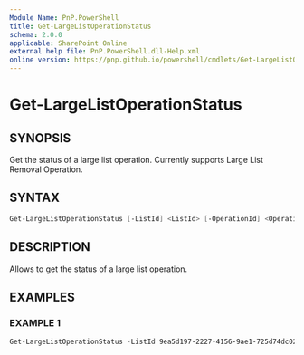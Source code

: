 ```yaml
---
Module Name: PnP.PowerShell
title: Get-LargeListOperationStatus
schema: 2.0.0
applicable: SharePoint Online
external help file: PnP.PowerShell.dll-Help.xml
online version: https://pnp.github.io/powershell/cmdlets/Get-LargeListOperationStatus.html
---
```

 
# Get-LargeListOperationStatus

## SYNOPSIS
Get the status of a large list operation. Currently supports Large List Removal Operation.

## SYNTAX

```powershell
Get-LargeListOperationStatus [-ListId] <ListId> [-OperationId] <OperationId> [-Connection <PnPConnection>]
```

## DESCRIPTION

Allows to get the status of a large list operation.

## EXAMPLES

### EXAMPLE 1
```powershell
Get-LargeListOperationStatus -ListId 9ea5d197-2227-4156-9ae1-725d74dc029d -OperationId 924e6a34-5c90-4d0d-8083-2efc6d1cf481
```